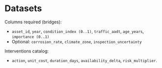 
# Datasets

Columns required (bridges):
- `asset_id`, `year`, `condition_index (0..1)`, `traffic_aadt`, `age_years`, `importance (0..1)`
- Optional: `corrosion_rate`, `climate_zone`, `inspection_uncertainty`

Interventions catalog:
- `action`, `unit_cost`, `duration_days`, `availability_delta`, `risk_multiplier`.
